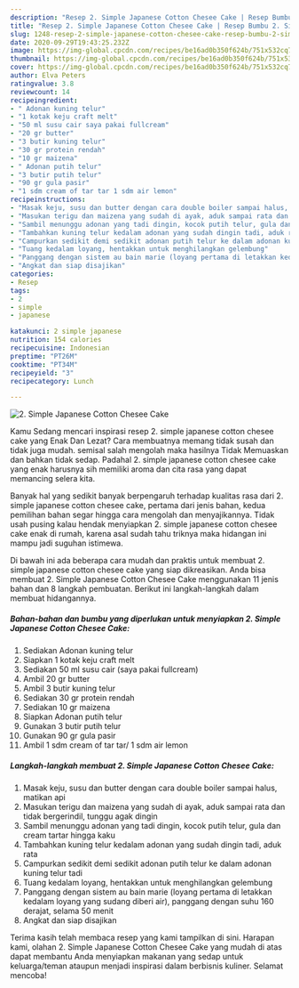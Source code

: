 ```yaml
---
description: "Resep 2. Simple Japanese Cotton Chesee Cake | Resep Bumbu 2. Simple Japanese Cotton Chesee Cake Yang Enak dan Simpel"
title: "Resep 2. Simple Japanese Cotton Chesee Cake | Resep Bumbu 2. Simple Japanese Cotton Chesee Cake Yang Enak dan Simpel"
slug: 1248-resep-2-simple-japanese-cotton-chesee-cake-resep-bumbu-2-simple-japanese-cotton-chesee-cake-yang-enak-dan-simpel
date: 2020-09-29T19:43:25.232Z
image: https://img-global.cpcdn.com/recipes/be16ad0b350f624b/751x532cq70/2-simple-japanese-cotton-chesee-cake-foto-resep-utama.jpg
thumbnail: https://img-global.cpcdn.com/recipes/be16ad0b350f624b/751x532cq70/2-simple-japanese-cotton-chesee-cake-foto-resep-utama.jpg
cover: https://img-global.cpcdn.com/recipes/be16ad0b350f624b/751x532cq70/2-simple-japanese-cotton-chesee-cake-foto-resep-utama.jpg
author: Elva Peters
ratingvalue: 3.8
reviewcount: 14
recipeingredient:
- " Adonan kuning telur"
- "1 kotak keju craft melt"
- "50 ml susu cair saya pakai fullcream"
- "20 gr butter"
- "3 butir kuning telur"
- "30 gr protein rendah"
- "10 gr maizena"
- " Adonan putih telur"
- "3 butir putih telur"
- "90 gr gula pasir"
- "1 sdm cream of tar tar 1 sdm air lemon"
recipeinstructions:
- "Masak keju, susu dan butter dengan cara double boiler sampai halus, matikan api"
- "Masukan terigu dan maizena yang sudah di ayak, aduk sampai rata dan tidak bergerindil, tunggu agak dingin"
- "Sambil menunggu adonan yang tadi dingin, kocok putih telur, gula dan cream tartar hingga kaku"
- "Tambahkan kuning telur kedalam adonan yang sudah dingin tadi, aduk rata"
- "Campurkan sedikit demi sedikit adonan putih telur ke dalam adonan kuning telur tadi"
- "Tuang kedalam loyang, hentakkan untuk menghilangkan gelembung"
- "Panggang dengan sistem au bain marie (loyang pertama di letakkan kedalam loyang yang sudang diberi air), panggang dengan suhu 160 derajat, selama 50 menit"
- "Angkat dan siap disajikan"
categories:
- Resep
tags:
- 2
- simple
- japanese

katakunci: 2 simple japanese 
nutrition: 154 calories
recipecuisine: Indonesian
preptime: "PT26M"
cooktime: "PT34M"
recipeyield: "3"
recipecategory: Lunch

---
```



![2. Simple Japanese Cotton Chesee Cake](https://img-global.cpcdn.com/recipes/be16ad0b350f624b/751x532cq70/2-simple-japanese-cotton-chesee-cake-foto-resep-utama.jpg)

Kamu Sedang mencari inspirasi resep 2. simple japanese cotton chesee cake yang Enak Dan Lezat? Cara membuatnya memang tidak susah dan tidak juga mudah. semisal salah mengolah maka hasilnya Tidak Memuaskan dan bahkan tidak sedap. Padahal 2. simple japanese cotton chesee cake yang enak harusnya sih memiliki aroma dan cita rasa yang dapat memancing selera kita.



Banyak hal yang sedikit banyak berpengaruh terhadap kualitas rasa dari 2. simple japanese cotton chesee cake, pertama dari jenis bahan, kedua pemilihan bahan segar hingga cara mengolah dan menyajikannya. Tidak usah pusing kalau hendak menyiapkan 2. simple japanese cotton chesee cake enak di rumah, karena asal sudah tahu triknya maka hidangan ini mampu jadi suguhan istimewa.


Di bawah ini ada beberapa cara mudah dan praktis untuk membuat 2. simple japanese cotton chesee cake yang siap dikreasikan. Anda bisa membuat 2. Simple Japanese Cotton Chesee Cake menggunakan 11 jenis bahan dan 8 langkah pembuatan. Berikut ini langkah-langkah dalam membuat hidangannya.

<!--inarticleads1-->

##### Bahan-bahan dan bumbu yang diperlukan untuk menyiapkan 2. Simple Japanese Cotton Chesee Cake:

1. Sediakan  Adonan kuning telur
1. Siapkan 1 kotak keju craft melt
1. Sediakan 50 ml susu cair (saya pakai fullcream)
1. Ambil 20 gr butter
1. Ambil 3 butir kuning telur
1. Sediakan 30 gr protein rendah
1. Sediakan 10 gr maizena
1. Siapkan  Adonan putih telur
1. Gunakan 3 butir putih telur
1. Gunakan 90 gr gula pasir
1. Ambil 1 sdm cream of tar tar/ 1 sdm air lemon




<!--inarticleads2-->

##### Langkah-langkah membuat 2. Simple Japanese Cotton Chesee Cake:

1. Masak keju, susu dan butter dengan cara double boiler sampai halus, matikan api
1. Masukan terigu dan maizena yang sudah di ayak, aduk sampai rata dan tidak bergerindil, tunggu agak dingin
1. Sambil menunggu adonan yang tadi dingin, kocok putih telur, gula dan cream tartar hingga kaku
1. Tambahkan kuning telur kedalam adonan yang sudah dingin tadi, aduk rata
1. Campurkan sedikit demi sedikit adonan putih telur ke dalam adonan kuning telur tadi
1. Tuang kedalam loyang, hentakkan untuk menghilangkan gelembung
1. Panggang dengan sistem au bain marie (loyang pertama di letakkan kedalam loyang yang sudang diberi air), panggang dengan suhu 160 derajat, selama 50 menit
1. Angkat dan siap disajikan




Terima kasih telah membaca resep yang kami tampilkan di sini. Harapan kami, olahan 2. Simple Japanese Cotton Chesee Cake yang mudah di atas dapat membantu Anda menyiapkan makanan yang sedap untuk keluarga/teman ataupun menjadi inspirasi dalam berbisnis kuliner. Selamat mencoba!
